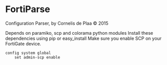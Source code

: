 # FortiParse
Configuration Parser, by Cornelis de Plaa © 2015

Depends on paramiko, scp and colorama python modules
Install these dependencies using pip or easy_install
Make sure you enable SCP on your FortiGate device.

```
config system global
    set admin-scp enable
```
